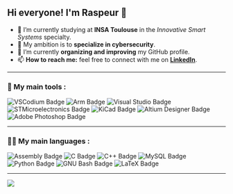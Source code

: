 <h2>Hi everyone! I'm Raspeur 🖖</h2>

- 👋 I’m currently studying at **INSA Toulouse** in the *Innovative Smart Systems* specialty.  
- 🔐 My ambition is to **specialize in cybersecurity**.  
- 🌱 I’m currently **organizing and improving** my GitHub profile.  
- 📫 **How to reach me:** feel free to connect with me on **[LinkedIn](https://www.linkedin.com/in/clementgauche/)**.  

---

<h3>🔧 My main tools :</h3>
<p>
  <img src="https://img.shields.io/badge/VSCodium-2F80ED?logo=vscodium&logoColor=fff&style=flat-square" alt="VSCodium Badge">
  <img src="https://img.shields.io/badge/Keil uVision-0091BD?logo=arm&logoColor=fff&style=flat-square" alt="Arm Badge">
  <img src="https://img.shields.io/badge/Visual%20Studio-5C2D91?logo=visualstudio&logoColor=fff&style=flat-square" alt="Visual Studio Badge">
  <img src="https://img.shields.io/badge/STM32 Cube IDE-03234B?logo=stmicroelectronics&logoColor=fff&style=flat-square" alt="STMicroelectronics Badge">
  <img src="https://img.shields.io/badge/KiCad-314CB0?logo=kicad&logoColor=fff&style=flat-square" alt="KiCad Badge">
  <img src="https://img.shields.io/badge/Altium%20Designer-A5915F?logo=altiumdesigner&logoColor=fff&style=flat-square" alt="Altium Designer Badge">
  <img src="https://img.shields.io/badge/Adobe%20Photoshop-31A8FF?logo=adobephotoshop&logoColor=fff&style=flat-square" alt="Adobe Photoshop Badge">
</p>

---

<h3>👨‍💻 My main languages :</h3>
<p>
  <img src="https://img.shields.io/badge/Assembly-D1AB66?logo=assemblyscript&logoColor=fff&style=flat-square" alt="Assembly Badge">
  <img src="https://img.shields.io/badge/C-A8B9CC?logo=c&logoColor=fff&style=flat-square" alt="C Badge">
  <img src="https://img.shields.io/badge/C%2B%2B-00599C?logo=cplusplus&logoColor=fff&style=flat-square" alt="C++ Badge">
  <img src="https://img.shields.io/badge/MySQL-4479A1?logo=mysql&logoColor=fff&style=flat-square" alt="MySQL Badge">
  <img src="https://img.shields.io/badge/Python-3776AB?logo=python&logoColor=fff&style=flat-square" alt="Python Badge">
  <img src="https://img.shields.io/badge/GNU%20Bash-4EAA25?logo=gnubash&logoColor=fff&style=flat-square" alt="GNU Bash Badge">
  <img src="https://img.shields.io/badge/LaTeX-47A141?logo=latex&logoColor=fff&style=flat-square" alt="LaTeX Badge">
</p>

---

<picture>
  <source
    srcset="https://github-readme-stats.vercel.app/api/top-langs/?username=raspeur&layout=donut&size_weight=0.5&count_weight=0.5&langs_count=6&theme=dark"
    media="(prefers-color-scheme: dark)"
  />
  <source
    srcset="https://github-readme-stats.vercel.app/api/top-langs/?username=raspeur&layout=donut&size_weight=0.5&count_weight=0.5&langs_count=6"
    media="(prefers-color-scheme: light), (prefers-color-scheme: no-preference)"
  />
  <img src="https://github-readme-stats.vercel.app/api/top-langs/?username=raspeur&layout=compact&hide=Roff" />
</picture>
